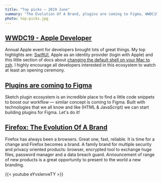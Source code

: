 ```yaml
---
title: "Top picks — 2019 June"
summary: "The Evolution Of A Brand, plugins are coming to Figma, WWDC19 and more…"
photo: top-picks.jpg
---
```


## [WWDC19 - Apple Developer](https://developer.apple.com/wwdc19/)

Annual Apple event for developers brought lots of great things. My top highlights are: [SwiftUI](https://developer.apple.com/xcode/swiftui/), Apple as an identity provider (login with Apple) and this little section of docs about [changing the default shell on your Mac to zsh](https://support.apple.com/en-ca/HT208050). I highly encourage all developers interested in this ecosystem to watch at least an opening ceremony.

## [Plugins are coming to Figma](https://www.figma.com/blog/plugins-are-coming-to-figma/)

Sketch plugin ecosystem is an incredible place to find a little code snippets to boost our workflow — similar concept is coming to Figma. Built with technologies that we all know and like (HTML & JavaScript) we can start building plugins for Figma. Let's do it!

## [Firefox: The Evolution Of A Brand](https://blog.mozilla.org/opendesign/firefox-the-evolution-of-a-brand/)

Firefox has always been a browsers. Great one, fast, reliable. It is time for a change and Firefox becomes a brand. A family brand for multiple security and privacy oriented products: browser, encrypted tool to exchange huge files, password manager and a data breach guard. Announcement of range of new products is a great opportunity to present to the world a new branding.

{{< youtube eYvsIenveTY >}}
